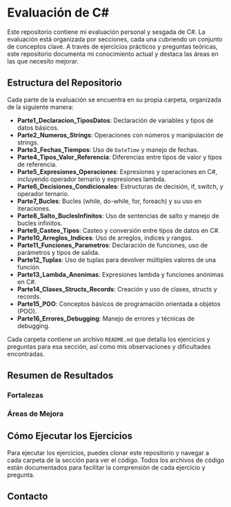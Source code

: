# Evaluación de C# 

Este repositorio contiene mi evaluación personal y sesgada de C#. La evaluación está organizada por secciones, cada una cubriendo un conjunto de conceptos clave. A través de ejercicios prácticos y preguntas teóricas, este repositorio documenta mi conocimiento actual y destaca las áreas en las que necesito mejorar.

## Estructura del Repositorio

Cada parte de la evaluación se encuentra en su propia carpeta, organizada de la siguiente manera:

- **Parte1_Declaracion_TiposDatos**: Declaración de variables y tipos de datos básicos.
- **Parte2_Numeros_Strings**: Operaciones con números y manipulación de strings.
- **Parte3_Fechas_Tiempos**: Uso de `DateTime` y manejo de fechas.
- **Parte4_Tipos_Valor_Referencia**: Diferencias entre tipos de valor y tipos de referencia.
- **Parte5_Expresiones_Operaciones**: Expresiones y operaciones en C#, incluyendo operador ternario y expresiones lambda.
- **Parte6_Decisiones_Condicionales**: Estructuras de decisión, if, switch, y operador ternario.
- **Parte7_Bucles**: Bucles (while, do-while, for, foreach) y su uso en iteraciones.
- **Parte8_Salto_BuclesInfinitos**: Uso de sentencias de salto y manejo de bucles infinitos.
- **Parte9_Casteo_Tipos**: Casteo y conversión entre tipos de datos en C#.
- **Parte10_Arreglos_Indices**: Uso de arreglos, índices y rangos.
- **Parte11_Funciones_Parametros**: Declaración de funciones, uso de parámetros y tipos de salida.
- **Parte12_Tuplas**: Uso de tuplas para devolver múltiples valores de una función.
- **Parte13_Lambda_Anonimas**: Expresiones lambda y funciones anónimas en C#.
- **Parte14_Clases_Structs_Records**: Creación y uso de clases, structs y records.
- **Parte15_POO**: Conceptos básicos de programación orientada a objetos (POO).
- **Parte16_Errores_Debugging**: Manejo de errores y técnicas de debugging.

Cada carpeta contiene un archivo `README.md` que detalla los ejercicios y preguntas para esa sección, así como mis observaciones y dificultades encontradas.

## Resumen de Resultados

### Fortalezas

### Áreas de Mejora

## Cómo Ejecutar los Ejercicios

Para ejecutar los ejercicios, puedes clonar este repositorio y navegar a cada carpeta de la sección para ver el código. Todos los archivos de código están documentados para facilitar la comprensión de cada ejercicio y pregunta.

## Contacto

